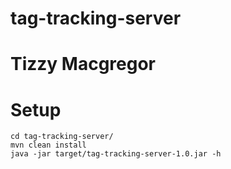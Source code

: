 # tag-tracking-server
# Tizzy Macgregor

# Setup
```
cd tag-tracking-server/
mvn clean install
java -jar target/tag-tracking-server-1.0.jar -h
```
